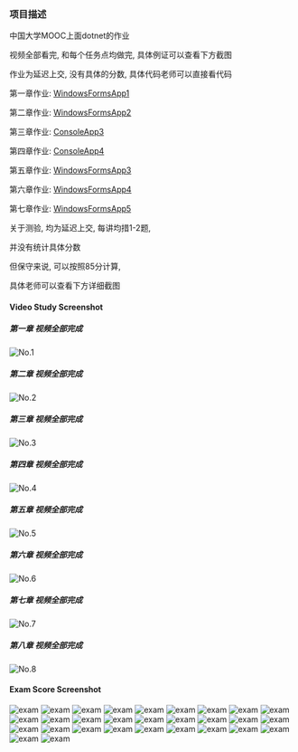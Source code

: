 ### 项目描述

中国大学MOOC上面dotnet的作业



视频全部看完, 和每个任务点均做完, 具体例证可以查看下方截图



作业为延迟上交, 没有具体的分数, 具体代码老师可以直接看代码

第一章作业: [WindowsFormsApp1](./WindowsFormsApp1)

第二章作业: [WindowsFormsApp2](./WindowsFormsApp2)

第三章作业: [ConsoleApp3](./ConsoleApp3)

第四章作业: [ConsoleApp4](./ConsoleApp4/Program.cs)

第五章作业: [WindowsFormsApp3](./WindowsFormsApp3)

第六章作业: [WindowsFormsApp4](./WindowsFormsApp4)

第七章作业: [WindowsFormsApp5](./WindowsFormsApp5)



关于测验, 均为延迟上交, 每讲均措1-2题,

并没有统计具体分数

但保守来说, 可以按照85分计算, 

具体老师可以查看下方详细截图

#### Video Study Screenshot

##### 第一章 视频全部完成
![No.1](./image/01.png)
##### 第二章 视频全部完成
![No.2](./image/02.png)
##### 第三章 视频全部完成 
![No.3](./image/03.png)
##### 第四章 视频全部完成
![No.4](./image/04.png)
##### 第五章 视频全部完成
![No.5](./image/05.png)
##### 第六章 视频全部完成
![No.6](./image/06.png)
##### 第七章 视频全部完成
![No.7](./image/07.png)
##### 第八章 视频全部完成
![No.8](./image/08.png)
#### Exam Score Screenshot
![exam](./image/exam/0101.png)
![exam](./image/exam/0102.png)
![exam](./image/exam/0103.png)
![exam](./image/exam/0201.png)
![exam](./image/exam/0202.png)
![exam](./image/exam/0203.png)
![exam](./image/exam/0204.png)
![exam](./image/exam/0205.png)
![exam](./image/exam/0301.png)
![exam](./image/exam/0302.png)
![exam](./image/exam/0303.png)
![exam](./image/exam/0304.png)
![exam](./image/exam/0305.png)
![exam](./image/exam/0401.png)
![exam](./image/exam/0402.png)
![exam](./image/exam/0403.png)
![exam](./image/exam/0404.png)
![exam](./image/exam/0501.png)
![exam](./image/exam/0502.png)
![exam](./image/exam/0503.png)
![exam](./image/exam/0601.png)
![exam](./image/exam/0602.png)
![exam](./image/exam/0603.png)
![exam](./image/exam/0701.png)
![exam](./image/exam/0702.png)
![exam](./image/exam/0703.png)
![exam](./image/exam/0801.png)
![exam](./image/exam/0802.png)
![exam](./image/exam/0803.png)

